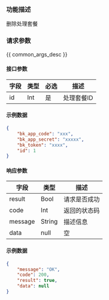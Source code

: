 ### 功能描述

删除处理套餐

### 请求参数

{{ common_args_desc }}

#### 接口参数

| 字段 | 类型 | 必选 | 描述       |
| ---- | ---- | ---- | ---------- |
| id   | Int  | 是   | 处理套餐ID |

#### 示例数据

```json
{
    "bk_app_code": "xxx",
    "bk_app_secret": "xxxxx",
    "bk_token": "xxxx",
    "id": 1
}
```

#### 响应参数

| 字段    | 类型   | 描述         |
| ------- | ------ | ------------ |
| result  | Bool   | 请求是否成功 |
| code    | Int    | 返回的状态码 |
| message | String | 描述信息     |
| data    | null   | 空           |

####  示例数据

```json
{
    "message": "OK",
    "code": 200,
    "result": true,
    "data": null
}
```